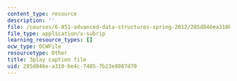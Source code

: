 ```yaml
---
content_type: resource
description: ''
file: /courses/6-851-advanced-data-structures-spring-2012/285d846ea310be4c74857b23e8087d70_Mf9Nn9PbGsE.srt
file_type: application/x-subrip
learning_resource_types: []
ocw_type: OCWFile
resourcetype: Other
title: 3play caption file
uid: 285d846e-a310-be4c-7485-7b23e8087d70
---
```

